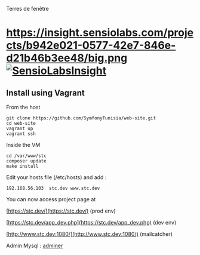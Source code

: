 Terres de fenêtre

https://insight.sensiolabs.com/projects/b942e021-0577-42e7-846e-d21b46b3ee48/big.png
[![SensioLabsInsight](https://insight.sensiolabs.com/projects/b942e021-0577-42e7-846e-d21b46b3ee48/big.png)](https://insight.sensiolabs.com/projects/b942e021-0577-42e7-846e-d21b46b3ee48)
=======================

Install using Vagrant
---------------------

From the host

    git clone https://github.com/SymfonyTunisia/web-site.git
    cd web-site
    vagrant up
    vagrant ssh


Inside the VM

    cd /var/www/stc
    composer update
    make install


Edit your hosts file (/etc/hosts) and add :

    192.168.56.103  stc.dev www.stc.dev

You can now access project page at

[https://stc.dev/](https://stc.dev/) (prod env)

[https://stc.dev/app_dev.php](https://stc.dev/app_dev.php) (dev env)

[http://www.stc.dev:1080/](http://www.stc.dev:1080/) (mailcatcher)

Admin Mysql : [adminer](http://192.168.56.102/adminer/)
